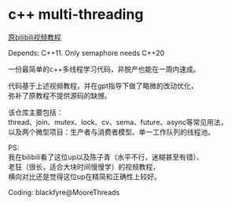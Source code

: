 # c++ multi-threading

[原bilibili视频教程](https://www.bilibili.com/video/BV1g5411Z72H/?spm_id_from=333.1387.homepage.video_card.click)  

Depends: C++11. Only semaphore needs C++20

一份最简单的c++多线程学习代码，非脱产也能在一周内速成。

代码基于上述视频教程，并在gpt指导下做了略微的改动优化，  
弥补了原教程不提供源码的缺憾。

该仓库主要包括：  
thread、join、mutex、lock、cv、sema、future、async等常见用法，  
以及两个微型项目：生产者与消费者模型、单一工作队列的线程池。  

PS:  
我在bilibili看了这位up以及陈子青（水平不行，迷糊甚至有错）、  
老狂（很长，适合大块时间慢慢学）的视频教程，  
横向对比还是觉得这位up在精简和正确性上较好。

Coding: blackfyre@MooreThreads
